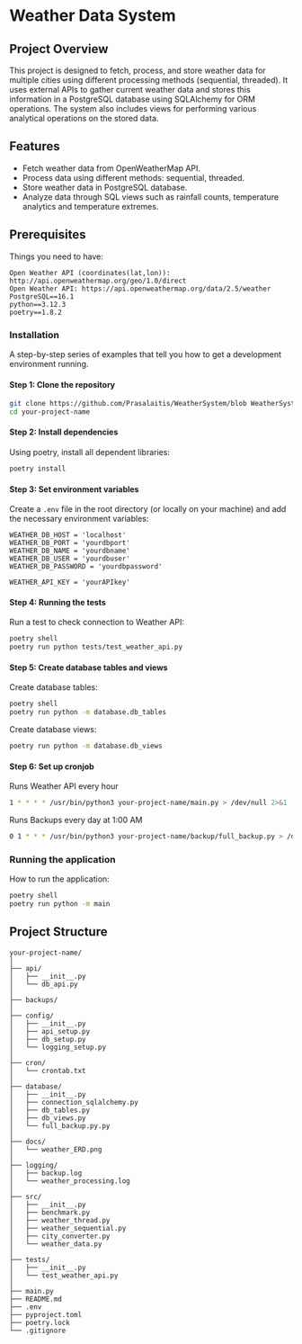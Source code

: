 # Weather Data System

## Project Overview
This project is designed to fetch, process, and store weather data for multiple cities using different processing methods (sequential, threaded). It uses external APIs to gather current weather data and stores this information in a PostgreSQL database using SQLAlchemy for ORM operations. The system also includes views for performing various analytical operations on the stored data.

## Features
- Fetch weather data from OpenWeatherMap API.
- Process data using different methods: sequential, threaded.
- Store weather data in PostgreSQL database.
- Analyze data through SQL views such as rainfall counts, temperature analytics and temperature extremes.


## Prerequisites
Things you need to have:
```
Open Weather API (coordinates(lat,lon)): http://api.openweathermap.org/geo/1.0/direct
Open Weather API: https://api.openweathermap.org/data/2.5/weather
PostgreSQL==16.1
python==3.12.3
poetry==1.8.2
```

### Installation
A step-by-step series of examples that tell you how to get a development environment running.

#### Step 1: Clone the repository
```bash
git clone https://github.com/Prasalaitis/WeatherSystem/blob WeatherSystem
cd your-project-name
```

#### Step 2: Install dependencies
Using poetry, install all dependent libraries:
```bash
poetry install
```

#### Step 3: Set environment variables
Create a `.env` file in the root directory (or locally on your machine) and add the necessary environment variables:
```
WEATHER_DB_HOST = 'localhost'
WEATHER_DB_PORT = 'yourdbport'
WEATHER_DB_NAME = 'yourdbname'
WEATHER_DB_USER = 'yourdbuser'
WEATHER_DB_PASSWORD = 'yourdbpassword'

WEATHER_API_KEY = 'yourAPIkey'
```

#### Step 4: Running the tests
Run a test to check connection to Weather API:
```bash
poetry shell
poetry run python tests/test_weather_api.py
```

#### Step 5: Create database tables and views
Create database tables:
```bash
poetry shell
poetry run python -m database.db_tables
```
Create database views:
```bash
poetry run python -m database.db_views
```

#### Step 6: Set up cronjob
Runs Weather API every hour
```bash
1 * * * * /usr/bin/python3 your-project-name/main.py > /dev/null 2>&1
```
Runs Backups every day at 1:00 AM
```bash
0 1 * * * /usr/bin/python3 your-project-name/backup/full_backup.py > /dev/null 2>&1
```

### Running the application
How to run the application:
```bash
poetry shell
poetry run python -m main
```

## Project Structure
```
your-project-name/
│
├── api/
│   ├── __init__.py
│   └── db_api.py
│   
├── backups/
│
├── config/
│   ├── __init__.py
│   ├── api_setup.py
│   ├── db_setup.py
│   └── logging_setup.py
│
├── cron/
│   └── crontab.txt
│
├── database/
│   ├── __init__.py
│   ├── connection_sqlalchemy.py
│   ├── db_tables.py
│   ├── db_views.py
│   └── full_backup.py.py
│
├── docs/
│   └── weather_ERD.png
│
├── logging/
│   ├── backup.log
│   └── weather_processing.log
│
├── src/
│   ├── __init__.py
│   ├── benchmark.py
│   ├── weather_thread.py
│   ├── weather_sequential.py
│   ├── city_converter.py
│   └── weather_data.py
│   
├── tests/
│   ├── __init__.py
│   └── test_weather_api.py
│   
├── main.py
├── README.md
├── .env
├── pyproject.toml
├── poetry.lock
└── .gitignore
```
